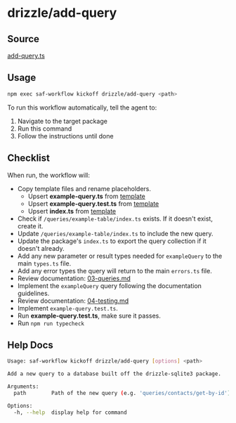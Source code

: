 # drizzle/add-query

## Source

[add-query.ts](https://github.com/sderickson/saflib/blob/main/drizzle/workflows/add-query.ts)

## Usage

```bash
npm exec saf-workflow kickoff drizzle/add-query <path>
```

To run this workflow automatically, tell the agent to:

1. Navigate to the target package
2. Run this command
3. Follow the instructions until done

## Checklist

When run, the workflow will:

- Copy template files and rename placeholders.
  - Upsert **example-query.ts** from [template](https://github.com/sderickson/saflib/blob/main/drizzle/workflows/templates/queries/example-table/template-file.ts)
  - Upsert **example-query.test.ts** from [template](https://github.com/sderickson/saflib/blob/main/drizzle/workflows/templates/queries/example-table/template-file.test.ts)
  - Upsert **index.ts** from [template](https://github.com/sderickson/saflib/blob/main/drizzle/workflows/templates/queries/example-table/index.ts)
- Check if `/queries/example-table/index.ts` exists. If it doesn't exist, create it.
- Update `/queries/example-table/index.ts` to include the new query.
- Update the package's `index.ts` to export the query collection if it doesn't already.
- Add any new parameter or result types needed for `exampleQuery` to the main `types.ts` file.
- Add any error types the query will return to the main `errors.ts` file.
- Review documentation: [03-queries.md](https://github.com/sderickson/saflib/blob/main/drizzle/docs/03-queries.md)
- Implement the `exampleQuery` query following the documentation guidelines.
- Review documentation: [04-testing.md](https://github.com/sderickson/saflib/blob/main/drizzle/docs/04-testing.md)
- Implement `example-query.test.ts`.
- Run **example-query.test.ts**, make sure it passes.
- Run `npm run typecheck`

## Help Docs

```bash
Usage: saf-workflow kickoff drizzle/add-query [options] <path>

Add a new query to a database built off the drizzle-sqlite3 package.

Arguments:
  path        Path of the new query (e.g. 'queries/contacts/get-by-id')

Options:
  -h, --help  display help for command

```
